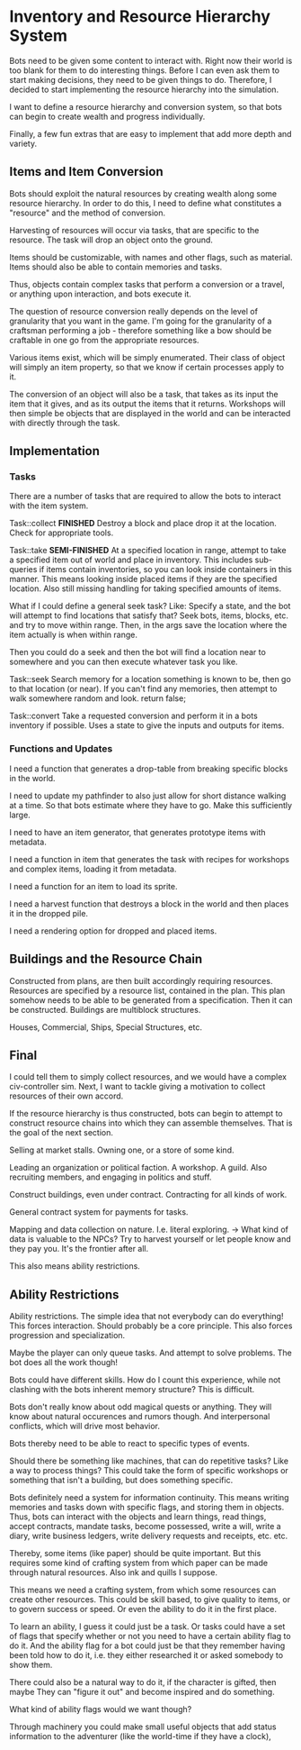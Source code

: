 # Inventory and Resource Hierarchy System

Bots need to be given some content to interact with. Right now their world is too blank for them to do interesting things.
Before I can even ask them to start making decisions, they need to be given things to do.
Therefore, I decided to start implementing the resource hierarchy into the simulation.

I want to define a resource hierarchy and conversion system, so that bots can begin to create wealth and progress individually.

Finally, a few fun extras that are easy to implement that add more depth and variety.

## Items and Item Conversion

Bots should exploit the natural resources by creating wealth along some resource hierarchy.
In order to do this, I need to define what constitutes a "resource" and the method of conversion.

Harvesting of resources will occur via tasks, that are specific to the resource. The task will drop an object onto the ground.

Items should be customizable, with names and other flags, such as material.
Items should also be able to contain memories and tasks.

Thus, objects contain complex tasks that perform a conversion or a travel, or anything upon interaction, and bots execute it.

The question of resource conversion really depends on the level of granularity that you want in the game.
I'm going for the granularity of a craftsman performing a job - therefore something like a bow should be craftable in one go from the appropriate resources.

Various items exist, which will be simply enumerated. Their class of object will simply an item property, so that we know if certain processes apply to it.

The conversion of an object will also be a task, that takes as its input the item that it gives, and as its output the items that it returns.
Workshops will then simple be objects that are displayed in the world and can be interacted with directly through the task.

## Implementation

### Tasks

There are a number of tasks that are required to allow the bots to interact with the item system.

Task::collect **FINISHED**
Destroy a block and place drop it at the location. Check for appropriate tools.

Task::take **SEMI-FINISHED**
At a specified location in range, attempt to take a specified item out of world and place in inventory.
This includes sub-queries if items contain inventories, so you can look inside containers in this manner.
This means looking inside placed items if they are the specified location.
Also still missing handling for taking specified amounts of items.


What if I could define a general seek task?
Like: Specify a state, and the bot will attempt to find locations that satisfy that?
Seek bots, items, blocks, etc. and try to move within range.
Then, in the args save the location where the item actually is when within range.

Then you could do a seek and then the bot will find a location near to somewhere
and you can then execute whatever task you like.

Task::seek
Search memory for a location something is known to be, then go to that location (or near).
If you can't find any memories, then attempt to walk somewhere random and look. return false;

Task::convert
Take a requested conversion and perform it in a bots inventory if possible.
Uses a state to give the inputs and outputs for items.

### Functions and Updates

I need a function that generates a drop-table from breaking specific blocks in the world.

I need to update my pathfinder to also just allow for short distance walking at a time. So that bots estimate where they have to go.
Make this sufficiently large.

I need to have an item generator, that generates prototype items with metadata.

I need a function in item that generates the task with recipes for workshops and complex items, loading it from metadata.

I need a function for an item to load its sprite.

I need a harvest function that destroys a block in the world and then places it in the dropped pile.

I need a rendering option for dropped and placed items.


## Buildings and the Resource Chain

  Constructed from plans, are then built accordingly requiring resources.
  Resources are specified by a resource list, contained in the plan.
  This plan somehow needs to be able to be generated from a specification.
  Then it can be constructed. Buildings are multiblock structures.

  Houses, Commercial, Ships, Special Structures, etc.

## Final
I could tell them to simply collect resources, and we would have a complex civ-controller sim.
Next, I want to tackle giving a motivation to collect resources of their own accord.

If the resource hierarchy is thus constructed, bots can begin to attempt to construct resource chains into which they
can assemble themselves. That is the goal of the next section.

Selling at market stalls. Owning one, or a store of some kind.

Leading an organization or political faction. A workshop. A guild.
Also recruiting members, and engaging in politics and stuff.

Construct buildings, even under contract. Contracting for all kinds of work.

General contract system for payments for tasks.

Mapping and data collection on nature. I.e. literal exploring.
-> What kind of data is valuable to the NPCs?
Try to harvest yourself or let people know and they pay you. It's the frontier after all.

This also means ability restrictions.

## Ability Restrictions
Ability restrictions. The simple idea that not everybody can do everything!
This forces interaction. Should probably be a core principle.
This also forces progression and specialization.

Maybe the player can only queue tasks. And attempt to solve problems.
The bot does all the work though!

Bots could have different skills. How do I count this experience, while not clashing with
the bots inherent memory structure? This is difficult.

Bots don't really know about odd magical quests or anything.
They will know about natural occurences and rumors though.
And interpersonal conflicts, which will drive most behavior.

Bots thereby need to be able to react to specific types of events.

Should there be something like machines, that can do repetitive tasks?
Like a way to process things?
This could take the form of specific workshops or something that isn't a building,
but does something specific.

Bots definitely need a system for information continuity.
This means writing memories and tasks down with specific flags, and storing them in objects.
Thus, bots can interact with the objects and learn things, read things,
accept contracts, mandate tasks, become possessed, write a will, write a diary,
write business ledgers, write delivery requests and receipts, etc. etc.

Thereby, some items (like paper) should be quite important.
But this requires some kind of crafting system from which paper can be made through
natural resources. Also ink and quills I suppose.

This means we need a crafting system, from which some resources can create other resources.
This could be skill based, to give quality to items, or to govern success or speed.
Or even the ability to do it in the first place.

To learn an ability, I guess it could just be a task. Or tasks could have a set of flags
that specify whether or not you need to have a certain ability flag to do it.
And the ability flag for a bot could just be that they remember having been told how to do it,
i.e. they either researched it or asked somebody to show them.

There could also be a natural way to do it, if the character is gifted, then maybe They
can "figure it out" and become inspired and do something.

What kind of ability flags would we want though?










Through machinery you could make small useful objects that add status information
to the adventurer (like the world-time if they have a clock),
